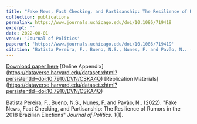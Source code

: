 ```yaml
---
title: "Fake News, Fact Checking, and Partisanship: The Resilience of Rumors in the 2018 Brazilian Elections"
collection: publications
permalink: https://www.journals.uchicago.edu/doi/10.1086/719419
excerpt: ''
date: 2022-08-01
venue: 'Journal of Politics'
paperurl: 'https://www.journals.uchicago.edu/doi/10.1086/719419'
citation: 'Batista Pereira, F., Bueno, N.S., Nunes, F. and Pavão, N.. (2022). "Fake News, Fact Checking, and Partisanship: The Resilience of Rumors in the 2018 Brazilian Elections" <i>Journal of Politics</i>. 1(1).'
---
```


[Download paper here](https://www.journals.uchicago.edu/doi/10.1086/719419)
[Online Appendix] (https://dataverse.harvard.edu/dataset.xhtml?persistentId=doi:10.7910/DVN/CSKA4Q)
[Replication Materials] (https://dataverse.harvard.edu/dataset.xhtml?persistentId=doi:10.7910/DVN/CSKA4Q)

Batista Pereira, F., Bueno, N.S., Nunes, F. and Pavão, N.. (2022). "Fake News, Fact Checking, and Partisanship: The Resilience of Rumors in the 2018 Brazilian Elections" <i>Journal of Politics</i>. 1(1).


